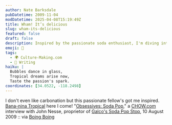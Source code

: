 ```yaml
---
author: Nate Barksdale
pubDatetime: 2009-11-04
modDatetime: 2025-04-08T15:19:49Z
title: Wham! It’s delicious
slug: wham-its-delicious
featured: false
draft: false
description: Inspired by the passionate soda enthusiast, I'm diving into the world of unique flavors like Bana-nina Tropical!
emoji: 🍹
tags:
  - 🌍 Culture-Making.com
  - 📝 Writing
haiku: |
  Bubbles dance in glass,  
  Tropical dreams arise now,  
  Taste the passion's spark.
coordinates: [34.0522, -118.2498]
---
```


I don't even like carbonation but this passionate fellow's got me inspired. [Bana-nina Tropical](http://web.archive.org/web/20100710013008/http://www.sodapopstop.com:80/products/detail.cfm?link=561) here I come!
"[Obsessives: Soda Pop](https://www.google.com/search?q=%22Obsessives%3A%20Soda%20Pop%22%20sodapopstop.com)," a [CHOW.com](http://web.archive.org/web/20231007131344/https://chow.com/) interview with John Nesse, proprietor of [Galco's Soda Pop Stop](https://www.google.com/search?q=%22Galco%27s%20Soda%20Pop%20Stop%22%20sodapopstop.com), 10 August 2009 :: via [Boing Boing](https://www.google.com/search?q=%22Boing%20Boing%22%20boingboing.net)
